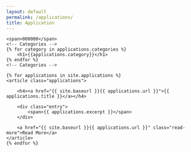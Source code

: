 ```yaml
---
layout: default
permalink: /applications/
title: Application
---
```


<div class="posts font-small">

    <span>000000</span>
    <!-- Categories -->
    {% for category in applications.categories %}
        <h1>{{applications.category}}</h1>
    {% endfor %}
    <!-- Categories -->

    {% for applications in site.applications %}
    <article class="applications">

        <h4><a href="{{ site.baseurl }}{{ applications.url }}">{{ applications.title }}</a></h4>

        <div class="entry">
            <span>{{ applications.excerpt }}</span>
        </div>

        <a href="{{ site.baseurl }}{{ applications.url }}" class="read-more">Read More</a>
    </article>
    {% endfor %}
</div>

